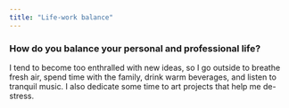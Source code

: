 ```yaml
---
title: "Life-work balance"
---
```

### How do you balance your personal and professional life?

I tend to become too enthralled with new ideas, so I go outside to breathe fresh air, spend time with the family, drink warm beverages, and listen to tranquil music. I also dedicate some time to art projects that help me de-stress.